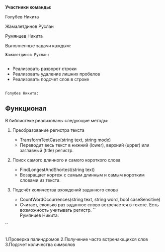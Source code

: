 **Участники команды:**

Голубев Никита

Жамалетдинов Руслан

Румянцев Никита


Выполненные задачи каждым:

``
Жамалетдинов Руслан: 
``


##
- Реализовать разворот строки
- Реализовать удаление лишних пробелов
- Реализовать подсчет слов в строке 
##


``
Голубев Никита: 
``

## Функционал

В библиотеке реализованы следующие методы:

1. Преобразование регистра текста
   - TransformTextCase(string text, string mode)
   - Переводит весь текст в нижний (lower), верхний (upper) или заглавный (title) регистр.

2. Поиск самого длинного и самого короткого слова
   - FindLongestAndShortest(string text)
   - Возвращает кортеж с самым длинным и самым коротким словами из текста.

3. Подсчёт количества вхождений заданного слова
   - CountWordOccurrences(string text, string word, bool caseSensitive)
   - Считает, сколько раз заданное слово встречается в тексте. Есть возможность учитывать регистр.
``  
Румянцев Никита:

``
##
1.Проверка палиндромов
2.Получение часто встречающихся слов
3.Подсчет количества символов
##
